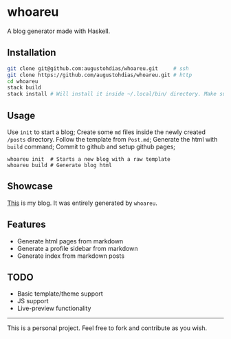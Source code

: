 # whoareu

A blog generator made with Haskell.

## Installation

```bash
git clone git@github.com:augustohdias/whoareu.git     # ssh
git clone https://github.com/augustohdias/whoareu.git # http
cd whoareu
stack build
stack install # Will install it inside ~/.local/bin/ directory. Make sure it is also inside your PATH.
```

## Usage

Use `init` to start a blog;
Create some `md` files inside the newly created `/posts` directory. Follow the template from `Post.md`;
Generate the html with `build` command;
Commit to github and setup github pages;

```
whoareu init  # Starts a new blog with a raw template
whoareu build # Generate blog html
```

## Showcase

[This](augustohdias.gitihub.io/whoami/) is my blog. It was entirely generated by `whoareu`.

## Features

- Generate html pages from markdown
- Generate a profile sidebar from markdown
- Generate index from markdown posts

## TODO

- Basic template/theme support
- JS support
- Live-preview functionality

---

This is a personal project. Feel free to fork and contribute as you wish.
